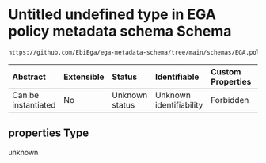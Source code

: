 # Untitled undefined type in EGA policy metadata schema Schema

```txt
https://github.com/EbiEga/ega-metadata-schema/tree/main/schemas/EGA.policy.json#/properties/object_id/allOf/1/properties
```



| Abstract            | Extensible | Status         | Identifiable            | Custom Properties | Additional Properties | Access Restrictions | Defined In                                                        |
| :------------------ | :--------- | :------------- | :---------------------- | :---------------- | :-------------------- | :------------------ | :---------------------------------------------------------------- |
| Can be instantiated | No         | Unknown status | Unknown identifiability | Forbidden         | Allowed               | none                | [EGA.policy.json*](../out/EGA.policy.json "open original schema") |

## properties Type

unknown
